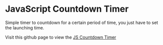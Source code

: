# JavaScript Countdown Timer
Simple timer to countdown for a certain period of time, you just have to set the launching time.

Visit this github page to view the [JS Countdown Timer ](https://iamsaief.github.io/JavaScript-Countdown-Timer/)
